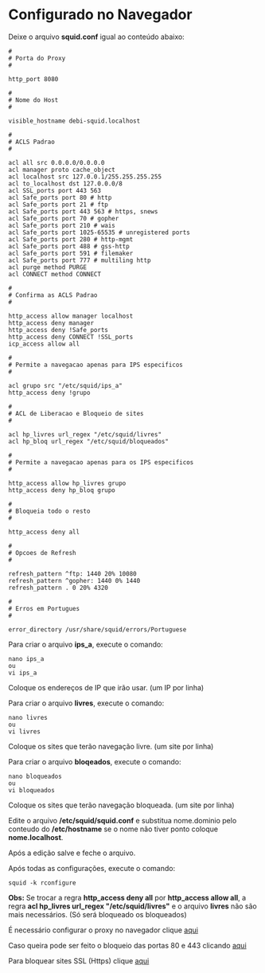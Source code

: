 # Configurado no Navegador

Deixe o arquivo **squid.conf** igual ao conteúdo abaixo:

 ```
#
# Porta do Proxy
# 

http_port 8080 

#
# Nome do Host
# 

visible_hostname debi-squid.localhost 

#
# ACLS Padrao
# 

acl all src 0.0.0.0/0.0.0.0
acl manager proto cache_object
acl localhost src 127.0.0.1/255.255.255.255
acl to_localhost dst 127.0.0.0/8
acl SSL_ports port 443 563
acl Safe_ports port 80 # http
acl Safe_ports port 21 # ftp
acl Safe_ports port 443 563 # https, snews
acl Safe_ports port 70 # gopher
acl Safe_ports port 210 # wais
acl Safe_ports port 1025-65535 # unregistered ports
acl Safe_ports port 280 # http-mgmt
acl Safe_ports port 488 # gss-http
acl Safe_ports port 591 # filemaker
acl Safe_ports port 777 # multiling http
acl purge method PURGE
acl CONNECT method CONNECT

#
# Confirma as ACLS Padrao
# 

http_access allow manager localhost
http_access deny manager
http_access deny !Safe_ports
http_access deny CONNECT !SSL_ports
icp_access allow all 

#
# Permite a navegacao apenas para IPS especificos
# 

acl grupo src "/etc/squid/ips_a"
http_access deny !grupo 

#
# ACL de Liberacao e Bloqueio de sites
# 

acl hp_livres url_regex "/etc/squid/livres"
acl hp_bloq url_regex "/etc/squid/bloqueados" 

#
# Permite a navegacao apenas para os IPS especificos
# 

http_access allow hp_livres grupo
http_access deny hp_bloq grupo 

#
# Bloqueia todo o resto
# 

http_access deny all 

#
# Opcoes de Refresh
# 

refresh_pattern ^ftp: 1440 20% 10080
refresh_pattern ^gopher: 1440 0% 1440
refresh_pattern . 0 20% 4320 

#
# Erros em Portugues 
# 

error_directory /usr/share/squid/errors/Portuguese
```

Para criar o arquivo **ips\_a**, execute o comando:

 ```
nano ips_a
ou
vi ips_a
```

Coloque os endereços de IP que irão usar. (um IP por linha)

Para criar o arquivo **livres**, execute o comando:

 ```
nano livres
ou
vi livres
```

Coloque os sites que terão navegação livre. (um site por linha)

Para criar o arquivo **bloqeados**, execute o comando:

 ```
nano bloqueados
ou
vi bloqueados
```

Coloque os sites que terão navegação bloqueada. (um site por linha)

Edite o arquivo **/etc/squid/squid.conf** e substitua nome.dominio pelo conteudo do **/etc/hostname** se o nome não tiver ponto coloque **nome.localhost**.

Após a edição salve e feche o arquivo.

Após todas as configurações, execute o comando:

 ```
squid -k rconfigure
```

**Obs:** Se trocar a regra **http\_access deny all** por **http\_access allow all**, a regra **acl hp\_livres url\_regex "/etc/squid/livres"** e o arquivo **livres** não são mais necessários. (Só será bloqueado os bloqueados)

É necessário configurar o proxy no navegador clique [aqui](../wiki/index.php/Configurar_Proxy_no_Navegador "Configurar Proxy no Navegador")

Caso queira pode ser feito o bloqueio das portas 80 e 443 clicando [aqui](../wiki/index.php/Iptables#Bloqueio_de_Portas "Iptables")

Para bloquear sites SSL (Https) clique [aqui](../wiki/index.php/Configura%C3%A7%C3%A3o_do_Squid#Bloqueio_de_Sites_SSL "Configuração do Squid")
